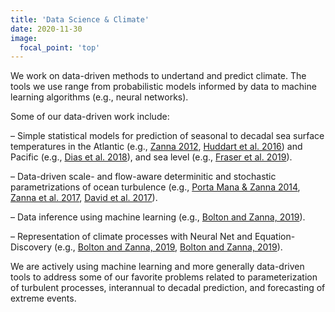 ```yaml
---
title: 'Data Science & Climate'
date: 2020-11-30
image:
  focal_point: 'top'
---
```


We work on data-driven methods to undertand and predict climate. The tools we use range from probabilistic models informed by data to machine learning algorithms (e.g., neural networks).

Some of our data-driven work include:

– Simple statistical models for prediction of seasonal to decadal sea surface temperatures in the Atlantic (e.g., [Zanna 2012](/publication/zanna-2012/), [Huddart et al. 2016](/publication/huddart-et-al-2016/)) and Pacific (e.g., [Dias et al. 2018](/publication/dias-et-al-2018/)), and sea level (e.g., [Fraser et al. 2019](/publication/fraser-et-al-2019/)).

– Data-driven scale- and flow-aware determinitic and stochastic parametrizations of ocean turbulence (e.g., [Porta Mana & Zanna 2014](/publication/portamana-zanna-2014/), [Zanna et al. 2017](/publication/zanna-et-al-2017/), [David et al. 2017](/publication/david-et-al-2017/)).

– Data inference using machine learning (e.g., [Bolton and Zanna, 2019](/publication/bolton-zanna-2018/)).

– Representation of climate processes with Neural Net and Equation-Discovery (e.g., [Bolton and Zanna, 2019](/publication/bolton-zanna-2018/), [Bolton and Zanna, 2019](/publication/bolton-zanna-2018/)).

We are actively using machine learning and more generally data-driven tools to address some of our favorite problems related to parameterization of turbulent processes, interannual to decadal prediction, and forecasting of extreme events.
